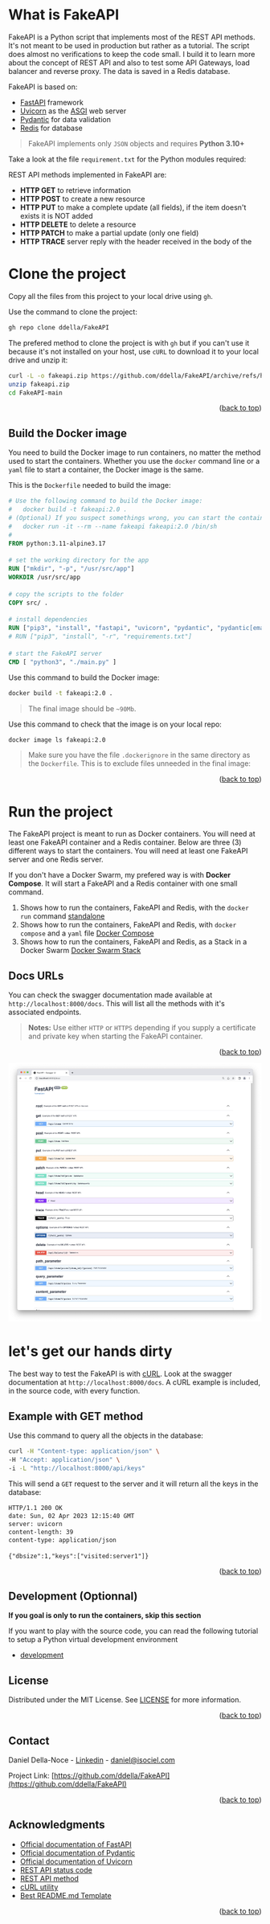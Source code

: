 <!-- Improved compatibility of back to top link: See: https://github.com/othneildrew/Best-README-Template/pull/73 -->
<a name="readme-top"></a>

# What is FakeAPI

FakeAPI is a Python script that implements most of the REST API methods. It's not meant to be used in production but rather as a tutorial. The script does almost no verifications to keep the code small. I build it to learn more about the concept of REST API and also to test some API Gateways, load balancer and reverse proxy. The data is saved in a Redis database.

FakeAPI is based on:
* [FastAPI](https://fastapi.tiangolo.com/) framework
* [Uvicorn](https://www.uvicorn.org/) as the [ASGI](https://asgi.readthedocs.io/en/latest/) web server
* [Pydantic](https://docs.pydantic.dev/) for data validation
* [Redis](https://redis.io) for database

>FakeAPI implements only `JSON` objects and requires **Python 3.10+**

Take a look at the file `requirement.txt` for the Python modules required:

REST API methods implemented in FakeAPI are:
* **HTTP GET** to retrieve information
* **HTTP POST** to create a new resource
* **HTTP PUT** to make a complete update (all fields), if the item doesn't exists it is NOT added
* **HTTP DELETE** to delete a resource
* **HTTP PATCH** to make a partial update (only one field)
* **HTTP TRACE** server reply with the header received in the body of the 

# Clone the project
Copy all the files from this project to your local drive using `gh`.

Use the command to clone the project:
```sh
gh repo clone ddella/FakeAPI
```

The prefered method to clone the project is with `gh` but if you can't use it because it's not installed on your host, use `cURL` to download it to your local drive and unzip it:
```sh
curl -L -o fakeapi.zip https://github.com/ddella/FakeAPI/archive/refs/heads/main.zip
unzip fakeapi.zip
cd FakeAPI-main
```
<p align="right">(<a href="#readme-top">back to top</a>)</p>

## Build the Docker image
You need to build the Docker image to run containers, no matter the method used to start the containers. Whether you use the `docker` command line or a `yaml` file to start a container, the Docker image is the same.

This is the `Dockerfile` needed to build the image:
```Dockerfile
# Use the following command to build the Docker image:
#   docker build -t fakeapi:2.0 .
# (Optional) If you suspect somethings wrong, you can start the container with the command:
#   docker run -it --rm --name fakeapi fakeapi:2.0 /bin/sh
#
FROM python:3.11-alpine3.17

# set the working directory for the app
RUN ["mkdir", "-p", "/usr/src/app"]
WORKDIR /usr/src/app

# copy the scripts to the folder
COPY src/ .

# install dependencies
RUN ["pip3", "install", "fastapi", "uvicorn", "pydantic", "pydantic[email]", "passlib", "PyJWT", "redis"]
# RUN ["pip3", "install", "-r", "requirements.txt"]

# start the FakeAPI server
CMD [ "python3", "./main.py" ]
```

Use this command to build the Docker image:
```sh
docker build -t fakeapi:2.0 .
```

>The final image should be `~90Mb`.

Use this command to check that the image is on your local repo:
```sh
docker image ls fakeapi:2.0
```

>Make sure you have the file `.dockerignore` in the same directory as the `Dockerfile`. This is to exclude files unneeded in the final image:

<p align="right">(<a href="#readme-top">back to top</a>)</p>

# Run the project
The FakeAPI project is meant to run as Docker containers. You will need at least one FakeAPI container and a Redis container. Below are three (3) different ways to start the containers. You will need at least one FakeAPI server and one Redis server.

If you don't have a Docker Swarm, my prefered way is with **Docker Compose**. It will start a FakeAPI and a Redis container with one small command.

1. Shows how to run the containers, FakeAPI and Redis, with the `docker run` command [standalone](docker.md)
2. Shows how to run the containers, FakeAPI and Redis, with `docker compose` and a `yaml` file [Docker Compose](docker-compose.md)
3. Shows how to run the containers, FakeAPI and Redis, as a Stack in a Docker Swarm [Docker Swarm Stack](docker-compose-stack.md)

## Docs URLs
You can check the swagger documentation made available at `http://localhost:8000/docs`. This will list all the methods with it's associated endpoints.

>**Notes:** Use either `HTTP` or `HTTPS` depending if you supply a certificate and private key when starting the FakeAPI container.

<p align="right">(<a href="#readme-top">back to top</a>)</p>

![Documentation](images/docs.jpg)

# let's get our hands dirty
The best way to test the FakeAPI is with [cURL](https://curl.se/). Look at the swagger documentation at `http://localhost:8000/docs`. A cURL example is included, in the source code, with every function. 

## Example with GET method
Use this command to query all the objects in the database:

```sh
curl -H "Content-type: application/json" \
-H "Accept: application/json" \
-i -L "http://localhost:8000/api/keys"
```
This will send a `GET` request to the server and it will return all the keys in the database:

    HTTP/1.1 200 OK
    date: Sun, 02 Apr 2023 12:15:40 GMT
    server: uvicorn
    content-length: 39
    content-type: application/json

    {"dbsize":1,"keys":["visited:server1"]}

<p align="right">(<a href="#readme-top">back to top</a>)</p>

## Development (Optionnal)
**If you goal is only to run the containers, skip this section**

If you want to play with the source code, you can read the following tutorial to setup a Python virtual development environment

* [development](venv.md)

## License
Distributed under the MIT License. See [LICENSE](LICENSE) for more information.
<p align="right">(<a href="#readme-top">back to top</a>)</p>

## Contact
Daniel Della-Noce - [Linkedin](https://www.linkedin.com/in/daniel-della-noce-2176b622/) - daniel@isociel.com

Project Link: [https://github.com/ddella/FakeAPI](https://github.com/ddella/FakeAPI)
<p align="right">(<a href="#readme-top">back to top</a>)</p>

## Acknowledgments
* [Official documentation of FastAPI](https://fastapi.tiangolo.com/)
* [Official documentation of Pydantic](https://docs.pydantic.dev/)
* [Official documentation of Uvicorn](https://www.uvicorn.org/)
* [REST API status code](https://restfulapi.net/http-status-codes/)
* [REST API method](https://restfulapi.net/http-methods/)
* [cURL utility](https://curl.se/)
* [Best README.md Template](https://github.com/othneildrew/Best-README-Template/pull/73)

<p align="right">(<a href="#readme-top">back to top</a>)</p>
